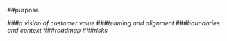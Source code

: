<!-- .slide: data-background="resources/footer.svg" data-background-size="contain" data-background-position="bottom"  -->

##purpose
  
###_a vision of customer value_ <!-- .element: class="fragment"; style="color:maroon" -->
###_teaming and alignment_ <!-- .element: class="fragment"; style="color:maroon" -->
###_boundaries and context_ <!-- .element: class="fragment"; style="color:maroon" -->
###_roadmap_ <!-- .element: class="fragment"; style="color:maroon" -->
###_risks_ <!-- .element: class="fragment"; style="color:maroon" -->

<br/>
<br/>
<br/>
<br/>
<br/>
<br/>
<br/>
<br/>
<br/>
<br/>
<br/>
<aside class="notes">
  <p>
  </p>
</aside>
